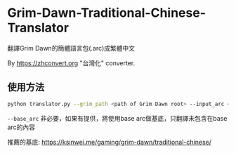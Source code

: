# Grim-Dawn-Traditional-Chinese-Translator
翻譯Grim Dawn的簡體語言包(.arc)成繁體中文

By https://zhconvert.org "台灣化" converter.

## 使用方法
```bash
python translator.py --grim_path <path of Grim Dawn root> --input_arc <path of Simplified Chinese .arc> --output_arc <output path> [--base_arc <path of base arc>]
```

`--base_arc` 非必要，如果有提供，將使用base arc做基底，只翻譯未包含在base arc的內容

推薦的基底: https://ksinwei.me/gaming/grim-dawn/traditional-chinese/
